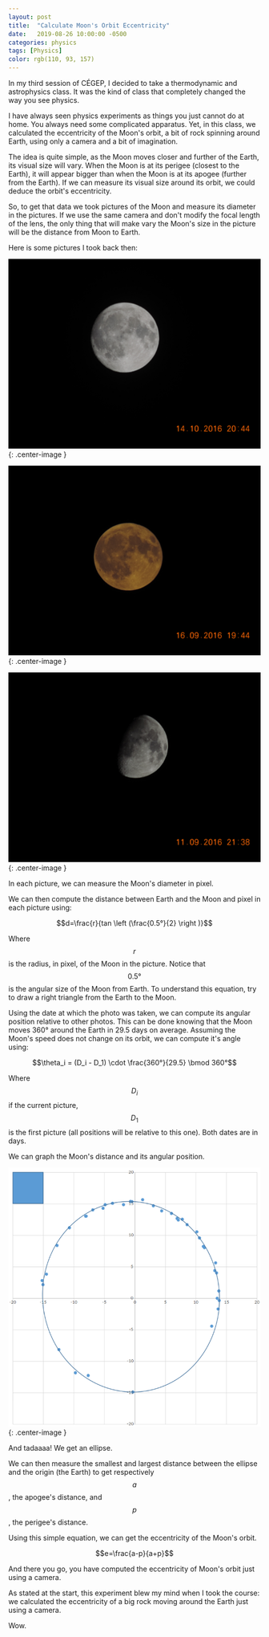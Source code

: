 ```yaml
---
layout: post
title:  "Calculate Moon's Orbit Eccentricity"
date:   2019-08-26 10:00:00 -0500
categories: physics
tags: [Physics]
color: rgb(110, 93, 157)
---
```


In my third session of CÉGEP, I decided to take a thermodynamic and astrophysics class. It was the kind of class that completely changed the way you see physics. 

I have always seen physics experiments as things you just cannot do at home. You always need some complicated apparatus. Yet, in this class, we calculated the eccentricity of the Moon's orbit, a bit of rock spinning around Earth, using only a camera and a bit of imagination.

The idea is quite simple, as the Moon moves closer and further of the Earth, its visual size will vary. When the Moon is at its perigee (closest to the Earth), it will appear bigger than when the Moon is at its apogee (further from the Earth). If we can measure its visual size around its orbit, we could deduce the orbit's eccentricity.

So, to get that data we took pictures of the Moon and measure its diameter in the pictures. If we use the same camera and don't modify the focal length of the lens, the only thing that will make vary the Moon's size in the picture will be the distance from Moon to Earth.

Here is some pictures I took back then:

![Moon](/assets/images/moon/moon1.png){: .center-image }

![Moon](/assets/images/moon/moon2.png){: .center-image }

![Moon](/assets/images/moon/moon3.png){: .center-image }

In each picture, we can measure the Moon's diameter in pixel.

We can then compute the distance between Earth and the Moon and pixel in each picture using:

$$d=\frac{r}{tan \left (\frac{0.5°}{2} \right )}$$

Where $$r$$ is the radius, in pixel, of the Moon in the picture. Notice that $$0.5°$$ is the angular size of the Moon from Earth. To understand this equation, try to draw a right triangle from the Earth to the Moon.

Using the date at which the photo was taken, we can compute its angular position relative to other photos. This can be done knowing that the Moon moves 360° around the Earth in 29.5 days on average. Assuming the Moon's speed does not change on its orbit, we can compute it's angle using:

$$\theta_i = (D_i - D_1) \cdot \frac{360°}{29.5} \bmod 360°$$

Where $$D_i$$ if the current picture, $$D_1$$ is the first picture (all positions will be relative to this one). Both dates are in days.


We can graph the Moon's distance and its angular position.

![Graph](/assets/images/moon/graph.png){: .center-image }

And tadaaaa! We get an ellipse.

We can then measure the smallest and largest distance between the ellipse and the origin (the Earth) to get respectively $$a$$, the apogee's distance, and $$p$$, the perigee's distance.

Using this simple equation, we can get the eccentricity of the Moon's orbit.

$$e=\frac{a-p}{a+p}$$

And there you go, you have computed the eccentricity of Moon's orbit just using a camera.

As stated at the start, this experiment blew my mind when I took the course: we calculated the eccentricity of a big rock moving around the Earth just using a camera.

Wow.
